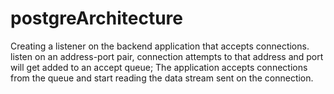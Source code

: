 # postgreArchitecture
Creating a listener on the backend application that accepts connections.  listen on an address-port pair, connection attempts to that address and port will get added to an accept queue; The application accepts connections from the queue and start reading the data stream sent on the connection.
